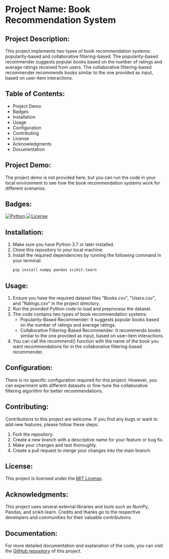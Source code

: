 # Project Name: Book Recommendation System

## Project Description:
This project implements two types of book recommendation systems: popularity-based and collaborative filtering-based. The popularity-based recommender suggests popular books based on the number of ratings and average ratings received from users. The collaborative filtering-based recommender recommends books similar to the one provided as input, based on user-item interactions.

## Table of Contents:
- Project Demo
- Badges
- Installation
- Usage
- Configuration
- Contributing
- License
- Acknowledgments
- Documentation

## Project Demo:
The project demo is not provided here, but you can run the code in your local environment to see how the book recommendation systems work for different scenarios.

## Badges:
[![Python](https://img.shields.io/badge/python-3.7+-blue.svg)](https://www.python.org/downloads/)
[![License](https://img.shields.io/badge/license-MIT-green.svg)](https://opensource.org/licenses/MIT)

## Installation:
1. Make sure you have Python 3.7 or later installed.
2. Clone this repository to your local machine.
3. Install the required dependencies by running the following command in your terminal:
   ```bash
   pip install numpy pandas scikit-learn
   ```

## Usage:
1. Ensure you have the required dataset files "Books.csv", "Users.csv", and "Ratings.csv" in the project directory.
2. Run the provided Python code to load and preprocess the dataset.
3. The code contains two types of book recommendation systems:
   - Popularity-Based Recommender: It suggests popular books based on the number of ratings and average ratings.
   - Collaborative Filtering-Based Recommender: It recommends books similar to the one provided as input, based on user-item interactions.
4. You can call the recommend() function with the name of the book you want recommendations for in the collaborative filtering-based recommender.

## Configuration:
There is no specific configuration required for this project. However, you can experiment with different datasets or fine-tune the collaborative filtering algorithm for better recommendations.

## Contributing:
Contributions to this project are welcome. If you find any bugs or want to add new features, please follow these steps:
1. Fork the repository.
2. Create a new branch with a descriptive name for your feature or bug fix.
3. Make your changes and test thoroughly.
4. Create a pull request to merge your changes into the main branch.

## License:
This project is licensed under the [MIT License](https://opensource.org/licenses/MIT).

## Acknowledgments:
This project uses several external libraries and tools such as NumPy, Pandas, and scikit-learn. Credits and thanks go to the respective developers and communities for their valuable contributions.

## Documentation:
For more detailed documentation and explanation of the code, you can visit the [GitHub repository](https://github.com/harshgupta71/book-recommendation-system) of this project.
